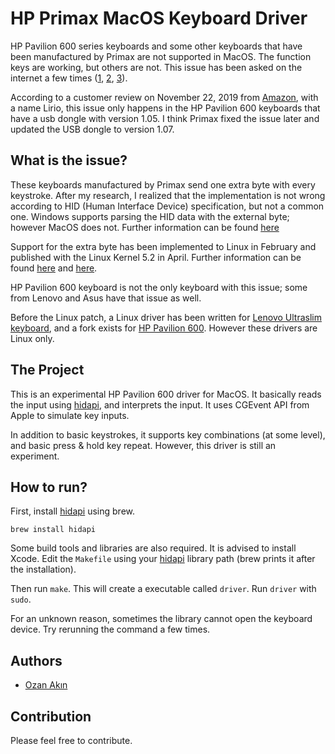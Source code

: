 # HP Primax MacOS Keyboard Driver

HP Pavilion 600 series keyboards and some other keyboards that have been manufactured by Primax are not supported in MacOS. The function keys are working, but others are not. This issue has been asked on the internet a few times ([1](https://discussions.apple.com/thread/8613419), [2](https://discussions.apple.com/thread/250836764), [3](https://www.reddit.com/r/mac/comments/b9c35y/hp_pavilion_600_wireless_keyboard_on_macbook_pro/)).

According to a customer review on November 22, 2019 from [Amazon](https://www.amazon.com/HP-Pavilion-Wireless-Keyboard-Combo/dp/B07FJHZDPK), with a name Lirio, this issue only happens in the HP Pavilion 600 keyboards that have a usb dongle with version 1.05. I think Primax fixed the issue later and updated the USB dongle to version 1.07.

## What is the issue?

These keyboards manufactured by Primax send one extra byte with every keystroke. After my research, I realized that the implementation is not wrong according to HID (Human Interface Device) specification, but not a common one. Windows supports parsing the HID data with the external byte; however MacOS does not. Further information can be found [here](https://www.linux.org.ru/forum/linux-hardware/14777529)

Support for the extra byte has been implemented to Linux in February and published with the Linux Kernel 5.2 in April. Further information can be found [here](https://lkml.org/lkml/2019/2/28/510) and [here](https://unix.stackexchange.com/questions/377830/linux-hid-driver-for-primax-wireless-keyboards).

HP Pavilion 600 keyboard is not the only keyboard with this issue; some from Lenovo and Asus have that issue as well.

Before the Linux patch, a Linux driver has been written for [Lenovo Ultraslim keyboard](https://github.com/y-trudeau/linux_lenovo_ultraslim_plus), and a fork exists for [HP Pavilion 600](https://github.com/JohnJohanssonChalmers/hp_wireless_keyboard). However these drivers are Linux only.

## The Project

This is an experimental HP Pavilion 600 driver for MacOS. It basically reads the input using [hidapi](https://github.com/libusb/hidapi), and interprets the input. It uses CGEvent API from Apple to simulate key inputs.

In addition to basic keystrokes, it supports key combinations (at some level), and basic press & hold key repeat. However, this driver is still an experiment.

## How to run?

First, install [hidapi](https://github.com/libusb/hidapi) using brew.

```
brew install hidapi
```

Some build tools and libraries are also required. It is advised to install Xcode. Edit the `Makefile` using your [hidapi](https://github.com/libusb/hidapi) library path (brew prints it after the installation).

Then run `make`. This will create a executable called `driver`. Run `driver` with `sudo`.

For an unknown reason, sometimes the library cannot open the keyboard device. Try rerunning the command a few times.

## Authors

* [Ozan Akın](https://github.com/oznakn)

## Contribution

Please feel free to contribute.
